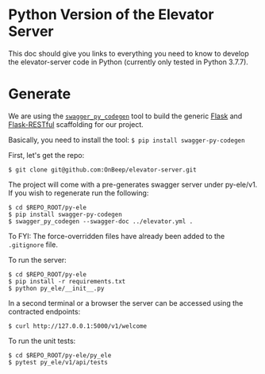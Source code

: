 # Python Version of the Elevator Server
This doc should give you links to everything you need to know to develop
the elevator-server code in Python (currently only tested in Python 3.7.7).

# Generate
We are using the [`swagger_py_codegen`](https://github.com/guokr/swagger-py-codegen)
tool to build the generic [Flask](http://flask.pocoo.org/) and
[Flask-RESTful](http://flask-restful-cn.readthedocs.org/en/0.3.5/) scaffolding
for our project.

Basically, you need to install the tool:
`$ pip install swagger-py-codegen`

First, let's get the repo:
```
$ git clone git@github.com:OnBeep/elevator-server.git
```

The project will come with a pre-generates swagger server under py-ele/v1. If you wish
to regenerate run the following:

```
$ cd $REPO_ROOT/py-ele
$ pip install swagger-py-codegen 
$ swagger_py_codegen --swagger-doc ../elevator.yml .
```

To 
FYI: The force-overridden files have already been added to the `.gitignore` file.

To run the server:
```
$ cd $REPO_ROOT/py-ele
$ pip install -r requirements.txt
$ python py_ele/__init__.py 
```

In a second terminal or a browser the server can be accessed using the contracted endpoints:
```
$ curl http://127.0.0.1:5000/v1/welcome
```

To run the unit tests:
```
$ cd $REPO_ROOT/py-ele/py_ele
$ pytest py_ele/v1/api/tests
```
